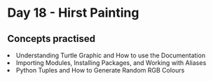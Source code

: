 <h1>Day 18 - Hirst Painting</h1>
<h2>Concepts practised</h2>
<li>Understanding Turtle Graphic and How to use the Documentation
<li>Importing Modules, Installing Packages, and Working with Aliases
<li>Python Tuples and How to Generate Random RGB Colours

